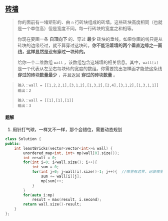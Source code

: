 ## [砖墙](https://leetcode.cn/problems/brick-wall/submissions/477302341/)

> 你的面前有一堵矩形的、由 `n` 行砖块组成的砖墙。这些砖块高度相同（也就是一个单位高）但是宽度不同。每一行砖块的宽度之和相等。
>
> 你现在要画一条 **自顶向下** 的、穿过 **最少** 砖块的垂线。如果你画的线只是从砖块的边缘经过，就不算穿过这块砖。**你不能沿着墙的两个垂直边缘之一画线，这样显然是没有穿过一块砖的。**
>
> 给你一个二维数组 `wall` ，该数组包含这堵墙的相关信息。其中，`wall[i]` 是一个代表从左至右每块砖的宽度的数组。你需要找出怎样画才能使这条线 **穿过的砖块数量最少** ，并且返回 **穿过的砖块数量** 。

> ```
> 输入：wall = [[1,2,2,1],[3,1,2],[1,3,2],[2,4],[3,1,2],[1,3,1,1]]
> 输出：2
> ```
>
> ```
> 输入：wall = [[1],[1],[1]]
> 输出：3
> ```

#### 题解

1. 用针打气球，一样又不一样，那个会错位，需要动态规划

```c++
class Solution {
public:
    int leastBricks(vector<vector<int>>& wall) {
        unordered_map<int, int> mp(wall[0].size());
        int result = 0;
        for(int i=0; i<wall.size(); i++){
            int sum = 0;
            for(int j=0; j<wall[i].size()-1; j++){  //哪里有边界，记录哪里，但是最后一块不记录
                sum += wall[i][j];
                mp[sum]++;
            }
        }
        for(auto i:mp)
            result = max(result, i.second);
        return wall.size()-result;
    }
};
```

